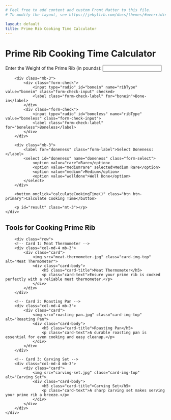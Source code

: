 ```yaml
---
# Feel free to add content and custom Front Matter to this file.
# To modify the layout, see https://jekyllrb.com/docs/themes/#overriding-theme-defaults

layout: default
title: Prime Rib Cooking Time Calculator
---
```


<div class="row mt-5">
    <div class="frosted-glass">
        <!-- Calculator content -->
		<h1 class="mb-4">Prime Rib Cooking Time Calculator</h1>
		<div class="mb-3">
			<label for="weight" class="form-label">Enter the Weight of the Prime Rib (in pounds):</label>
			<input type="number" id="weight" name="weight" class="form-control">
		</div>

		<div class="mb-3">
			<div class="form-check">
				<input type="radio" id="bonein" name="ribType" value="bonein" class="form-check-input" checked>
				<label class="form-check-label" for="bonein">Bone-in</label>
			</div>
			<div class="form-check">
				<input type="radio" id="boneless" name="ribType" value="boneless" class="form-check-input">
				<label class="form-check-label" for="boneless">Boneless</label>
			</div>
		</div>

		<div class="mb-3">
			<label for="doneness" class="form-label">Select Doneness:</label>
			<select id="doneness" name="doneness" class="form-select">
				<option value="rare">Rare</option>
				<option value="mediumrare" selected>Medium Rare</option>
				<option value="medium">Medium</option>
				<option value="welldone">Well Done</option>
			</select>
		</div>

		<button onclick="calculateCookingTime()" class="btn btn-primary">Calculate Cooking Time</button>

		<p id="result" class="mt-3"></p>
    </div>
</div>

<!-- Tools for Cooking Prime Rib -->
<div class="row mt-5">
    <div class="frosted-glass">
        <!-- Cards for tools -->
		<h2 class="mb-3">Tools for Cooking Prime Rib</h2>

		<div class="row">
		<!-- Card 1: Meat Thermometer -->
		<div class="col-md-4 mb-3">
			<div class="card">
				<img src="meat-thermometer.jpg" class="card-img-top" alt="Meat Thermometer">
				<div class="card-body">
					<h5 class="card-title">Meat Thermometer</h5>
					<p class="card-text">Ensure your prime rib is cooked perfectly with a reliable meat thermometer.</p>
				</div>
			</div>
		</div>

		<!-- Card 2: Roasting Pan -->
		<div class="col-md-4 mb-3">
			<div class="card">
				<img src="roasting-pan.jpg" class="card-img-top" alt="Roasting Pan">
				<div class="card-body">
					<h5 class="card-title">Roasting Pan</h5>
					<p class="card-text">A durable roasting pan is essential for even cooking and easy cleanup.</p>
				</div>
			</div>
		</div>

		<!-- Card 3: Carving Set -->
		<div class="col-md-4 mb-3">
			<div class="card">
				<img src="carving-set.jpg" class="card-img-top" alt="Carving Set">
				<div class="card-body">
					<h5 class="card-title">Carving Set</h5>
					<p class="card-text">A sharp carving set makes serving your prime rib a breeze.</p>
				</div>
			</div>
		</div>
    </div>
</div>

